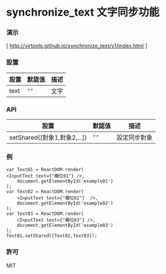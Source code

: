 synchronize_text 文字同步功能
=========================
### 演示
[ http://virtools.github.io/synchronize_text/v1/index.html ]
### 設置
|設置|默認值|描述|
|---|---|---|
|text|`""`|文字|

### API
|設置|默認值|描述|
|---|---|---|
|setShared([對象1,對象2,...])|`""`|設定同步對象|
### 例

    var Text01 = ReactDOM.render(
    <InputText text={"欄位01"} />,
        document.getElementById('example01')
    );
    var Text02 = ReactDOM.render(
        <InputText text={"欄位02"}  />,
        document.getElementById('example02')
    );
    var Text03 = ReactDOM.render(
        <InputText text={"欄位03"} />,
        document.getElementById('example03')
    );
    Text01.setShared([Text02,Text03]);
    
### 許可

MIT